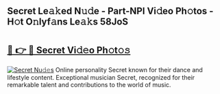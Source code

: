 ## Secret Le𝚊𝚔ed N𝚞𝚍e - Part-NPl Vi𝚍eo Ph𝚘tos - H𝚘t O𝚗lyf𝚊ns Le𝚊𝚔s 58JoS

# <h2><a href="http://hf63v5.feru.top/?c=Secret">🔗 👉 🔴 Secret Vi𝚍𝚎o Ph𝚘t𝚘𝚜</a></h2>

[![Secret Nu𝚍𝚎s](https://i.imgur.com/0TWrTi3.gif)](http://hf63v5.feru.top/?c=Secret)
Online personality Secret known for their dance and lifestyle content. Exceptional musician Secret, recognized for their remarkable talent and contributions to the world of music. 
